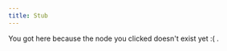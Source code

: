 ```yaml
---
title: Stub
---
```


You got here because the node you clicked doesn't exist yet :( .





[//begin]: # "Autogenerated link references for markdown compatibility"
[computation]: .././bubbles/stub "computation"
[imagine-24-balls]: .././bubbles/stub "imagine-24-balls"
[inferotemporal-cortex]: .././bubbles/stub "inferotemporal-cortex"
[wayward]: .././bubbles/stub "wayward"
[text-horizonte-de-sucesos]: .././bubbles/stub "text-horizonte-de-sucesos"
[phosphenes]: .././bubbles/stub "phosphenes"
[burden-of-proof.md]: .././bubbles/stub "burden-of-proof.md"
[building-before-knowing]: .././bubbles/stub "building-before-knowing"
[reverse-engineering-games]: .././bubbles/stub "reverse-engineering-games"
[connectome]: .././bubbles/stub "connectome"
[text-i-have-no-mouth-and-i-must-scream]: .././bubbles/stub "text-i-have-no-mouth-and-i-must-scream"
[video-the-paradox-of-rules-in-games-and-life]: .././bubbles/stub "video-the-paradox-of-rules-in-games-and-life"
[intuitive-physics]: .././bubbles/stub "intuitive-physics"
[primary-visual-cortex]: .././bubbles/stub "primary-visual-cortex"
[you-research-what-strikes-you-deeply]: .././bubbles/stub "you-research-what-strikes-you-deeply"
[//end]: # "Autogenerated link references"

